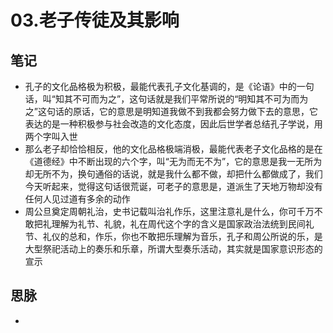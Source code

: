 # 03.老子传徒及其影响

## 笔记
- 孔子的文化品格极为积极，最能代表孔子文化基调的，是《论语》中的一句话，叫“知其不可而为之”，这句话就是我们平常所说的“明知其不可为而为之”这句话的原话，它的意思是明知道我做不到我都会努力做下去的意思，它表达的是一种积极参与社会改造的文化态度，因此后世学者总结孔子学说，用两个字叫入世
- 那么老子却恰恰相反，他的文化品格极端消极，最能代表老子文化品格的是在《道德经》中不断出现的六个字，叫“无为而无不为”，它的意思是我一无所为却无所不为，换句通俗的话说，就是我什么都不做，却把什么都做成了，我们今天听起来，觉得这句话很荒诞，可老子的意思是，道派生了天地万物却没有任何人见过道有多余的动作
- 周公旦奠定周朝礼治，史书记载叫治礼作乐，这里注意礼是什么，你可千万不敢把礼理解为礼节、礼貌，礼在周代这个字的含义是国家政治法统到民间礼节、礼仪的总和，作乐，你也不敢把乐理解为音乐，孔子和周公所说的乐，是大型祭祀活动上的奏乐和乐章，所谓大型奏乐活动，其实就是国家意识形态的宣示

## 思脉
- 